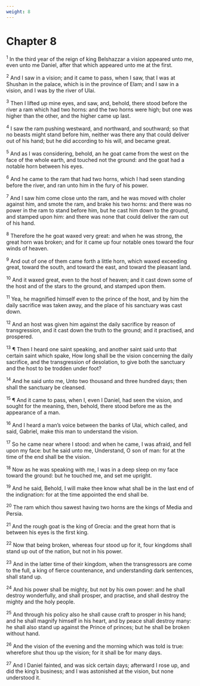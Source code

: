 ```yaml
---
weight: 8
---
```


# Chapter 8

<sup>1</sup> In the third year of the reign of king Belshazzar a vision appeared unto me, even unto me Daniel, after that which appeared unto me at the first. 

<sup>2</sup> And I saw in a vision; and it came to pass, when I saw, that I was at Shushan in the palace, which is in the province of Elam; and I saw in a vision, and I was by the river of Ulai. 

<sup>3</sup> Then I lifted up mine eyes, and saw, and, behold, there stood before the river a ram which had two horns: and the two horns were high; but one was higher than the other, and the higher came up last. 

<sup>4</sup> I saw the ram pushing westward, and northward, and southward; so that no beasts might stand before him, neither was there any that could deliver out of his hand; but he did according to his will, and became great. 

<sup>5</sup> And as I was considering, behold, an he goat came from the west on the face of the whole earth, and touched not the ground: and the goat had a notable horn between his eyes. 

<sup>6</sup> And he came to the ram that had two horns, which I had seen standing before the river, and ran unto him in the fury of his power. 

<sup>7</sup> And I saw him come close unto the ram, and he was moved with choler against him, and smote the ram, and brake his two horns: and there was no power in the ram to stand before him, but he cast him down to the ground, and stamped upon him: and there was none that could deliver the ram out of his hand. 

<sup>8</sup> Therefore the he goat waxed very great: and when he was strong, the great horn was broken; and for it came up four notable ones toward the four winds of heaven. 

<sup>9</sup> And out of one of them came forth a little horn, which waxed exceeding great, toward the south, and toward the east, and toward the pleasant land. 

<sup>10</sup> And it waxed great, even to the host of heaven; and it cast down some of the host and of the stars to the ground, and stamped upon them. 

<sup>11</sup> Yea, he magnified himself even to the prince of the host, and by him the daily sacrifice was taken away, and the place of his sanctuary was cast down. 

<sup>12</sup> And an host was given him against the daily sacrifice by reason of transgression, and it cast down the truth to the ground; and it practised, and prospered. 

<sup>13</sup> ¶ Then I heard one saint speaking, and another saint said unto that certain saint which spake, How long shall be the vision concerning the daily sacrifice, and the transgression of desolation, to give both the sanctuary and the host to be trodden under foot? 

<sup>14</sup> And he said unto me, Unto two thousand and three hundred days; then shall the sanctuary be cleansed. 

<sup>15</sup> ¶ And it came to pass, when I, even I Daniel, had seen the vision, and sought for the meaning, then, behold, there stood before me as the appearance of a man. 

<sup>16</sup> And I heard a man’s voice between the banks of Ulai, which called, and said, Gabriel, make this man to understand the vision. 

<sup>17</sup> So he came near where I stood: and when he came, I was afraid, and fell upon my face: but he said unto me, Understand, O son of man: for at the time of the end shall be the vision. 

<sup>18</sup> Now as he was speaking with me, I was in a deep sleep on my face toward the ground: but he touched me, and set me upright. 

<sup>19</sup> And he said, Behold, I will make thee know what shall be in the last end of the indignation: for at the time appointed the end shall be. 

<sup>20</sup> The ram which thou sawest having two horns are the kings of Media and Persia. 

<sup>21</sup> And the rough goat is the king of Grecia: and the great horn that is between his eyes is the first king. 

<sup>22</sup> Now that being broken, whereas four stood up for it, four kingdoms shall stand up out of the nation, but not in his power. 

<sup>23</sup> And in the latter time of their kingdom, when the transgressors are come to the full, a king of fierce countenance, and understanding dark sentences, shall stand up. 

<sup>24</sup> And his power shall be mighty, but not by his own power: and he shall destroy wonderfully, and shall prosper, and practise, and shall destroy the mighty and the holy people. 

<sup>25</sup> And through his policy also he shall cause craft to prosper in his hand; and he shall magnify himself in his heart, and by peace shall destroy many: he shall also stand up against the Prince of princes; but he shall be broken without hand. 

<sup>26</sup> And the vision of the evening and the morning which was told is true: wherefore shut thou up the vision; for it shall be for many days. 

<sup>27</sup> And I Daniel fainted, and was sick certain days; afterward I rose up, and did the king’s business; and I was astonished at the vision, but none understood it. 


